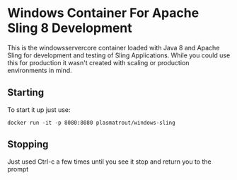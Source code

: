# Windows Container For Apache Sling 8 Development

This is the windowsservercore container loaded with Java 8 and Apache Sling
for development and testing of Sling Applications. While you could use this for production it wasn't 
created with scaling or production environments in mind.

## Starting
To start it up just use:

`docker run -it -p 8080:8080 plasmatrout/windows-sling`

## Stopping

Just used Ctrl-c a few times until you see it stop and return you to the prompt

